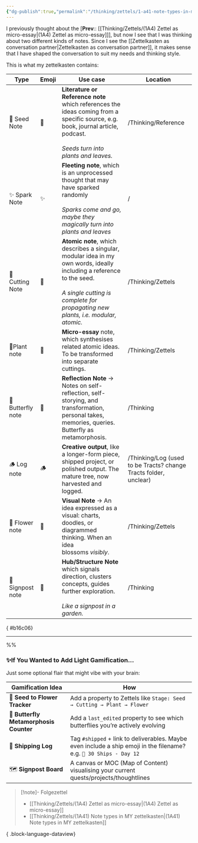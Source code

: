 ```yaml
---
{"dg-publish":true,"permalink":"/thinking/zettels/1-a41-note-types-in-my-zettelkasten/","noteIcon":"","created":"2025-08-01T15:01","updated":"2025-08-02T17:47"}
---
```


I previously thought about the [**Prev**:: [[Thinking/Zettels/(1A4) Zettel as micro-essay\|(1A4) Zettel as micro-essay]]], but now I see that I was thinking about two different kinds of notes. Since I see the [[Zettelkasten as conversation partner\|Zettelkasten as conversation partner]], it makes sense that I have shaped the conversation to suit my needs and thinking style. 

This is what my zettelkasten contains: 

| Type              | Emoji | Use case                                                                                                                                                                                                       | Location                                                         |
| ----------------- | ----- | -------------------------------------------------------------------------------------------------------------------------------------------------------------------------------------------------------------- | ---------------------------------------------------------------- |
| 🌱 Seed Note      | 🌱    | **Literature or Reference note** which references the ideas coming from a specific source, e.g. book, journal article, podcast. <br><br>_Seeds turn into plants and leaves._                                   | /Thinking/Reference                                              |
| ✨ Spark Note      | ✨     | **Fleeting note**, which is an unprocessed thought that may have sparked randomly<br><br>_Sparks come and go, maybe they magically turn into plants and leaves_                                                | /                                                                |
| 🍃 Cutting Note   | 🍃    | **Atomic note**, which describes a singular, modular idea in my own words, ideally including a reference to the seed. <br><br>_A single cutting is complete for propagating new plants, i.e. modular, atomic._ | /Thinking/Zettels                                                |
| 🌿Plant note      | 🌿    | **Micro-essay** note, which synthesises related atomic ideas. To be transformed into separate cuttings.                                                                                                        | /Thinking/Zettels                                                |
| 🦋 Butterfly note | 🦋    | **Reflection Note** → Notes on self-reflection, self-storying, and transformation, personal takes, memories, queries. Butterfly as metamorphosis.                                                              | /Thinking                                                        |
| 🪵 Log note       | 🪵    | **Creative output**, like a longer-form piece, shipped project, or polished output. The mature tree, now harvested and logged.                                                                                 | /Thinking/Log (used to be Tracts? change Tracts folder, unclear) |
| 🌸 Flower note    | 🌸    | **Visual Note** → An idea expressed as a visual: charts, doodles, or diagrammed thinking. When an idea blossoms _visibly_.                                                                                     | /Thinking/Zettels                                                |
| 🚩Signpost note   | 🚩    | **Hub/Structure Note** which signals direction, clusters concepts, guides further exploration. <br><br>_Like a signpost in a garden._                                                                          | /Thinking                                                        |
{ #b16c06}


---

%%
### ✨If You Wanted to Add Light Gamification...

Just some optional flair that might vibe with your brain:

| Gamification Idea                      | How                                                                                                                 |
| -------------------------------------- | ------------------------------------------------------------------------------------------------------------------- |
| 🌱 **Seed to Flower Tracker**          | Add a property to Zettels like `Stage: Seed → Cutting → Plant → Flower`                                             |
| 🦋 **Butterfly Metamorphosis Counter** | Add a `last_edited` property to see which butterflies you’re actively evolving                                      |
| 🚢 **Shipping Log**                    | Tag `#shipped` + link to deliverables. Maybe even include a ship emoji in the filename? e.g. `🚢 30 Ships - Day 12` |
| 🗺️ **Signpost Board**                 | A canvas or MOC (Map of Content) visualising your current quests/projects/thoughtlines                              |



> [!note]- Folgezettel
>  - [[Thinking/Zettels/(1A4) Zettel as micro-essay\|(1A4) Zettel as micro-essay]]
> - [[Thinking/Zettels/(1A41) Note types in MY zettelkasten\|(1A41) Note types in MY zettelkasten]]
> 
{ .block-language-dataview}